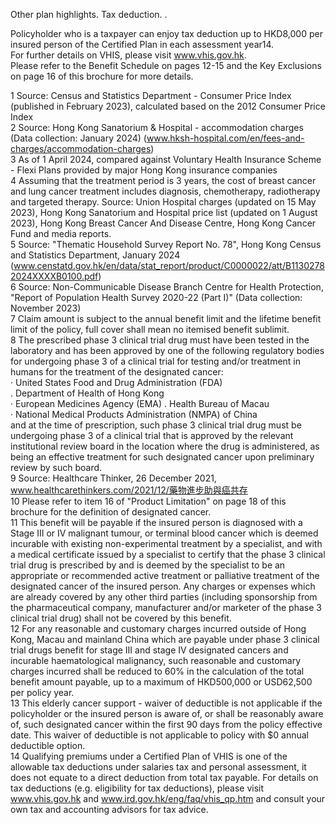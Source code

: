 Other plan highlights. Tax deduction. . 

Policyholder who is a taxpayer can enjoy tax deduction up to
HKD8,000 per insured person of the Certified Plan in each
assessment year14.  
For further details on VHIS, please visit www.vhis.gov.hk.  
Please refer to the Benefit Schedule on pages 12-15 and the
Key Exclusions on page 16 of this brochure for more details.  
<!-- PageBreak -->  
<!-- PageNumber="6" -->
<!-- PageHeader="MEDICAL PROTECTION" -->
<!-- PageHeader="AIA VOLUNTARY HEALTH INSURANCE PRIVILEGE ULTRA SCHEME" -->  
1 Source: Census and Statistics Department - Consumer Price Index (published in February 2023), calculated based on the 2012 Consumer Price Index  
2 Source: Hong Kong Sanatorium & Hospital - accommodation charges (Data collection: January 2024) (www.hksh-hospital.com/en/fees-and-charges/accommodation-charges)  
3 As of 1 April 2024, compared against Voluntary Health Insurance Scheme - Flexi Plans provided by major Hong Kong insurance companies  
4 Assuming that the treatment period is 3 years, the cost of breast cancer and lung cancer treatment includes diagnosis, chemotherapy, radiotherapy and targeted therapy. Source: Union
Hospital charges (updated on 15 May 2023), Hong Kong Sanatorium and Hospital price list (updated on 1 August 2023), Hong Kong Breast Cancer And Disease Centre, Hong Kong Cancer
Fund and media reports.  
5 Source: "Thematic Household Survey Report No. 78", Hong Kong Census and Statistics Department, January 2024
(www.censtatd.gov.hk/en/data/stat_report/product/C0000022/att/B11302782024XXXXB0100.pdf)  
6 Source: Non-Communicable Disease Branch Centre for Health Protection, "Report of Population Health Survey 2020-22 (Part I)" (Data collection: November 2023)  
7 Claim amount is subject to the annual benefit limit and the lifetime benefit limit of the policy, full cover shall mean no itemised benefit sublimit.  
8 The prescribed phase 3 clinical trial drug must have been tested in the laboratory and has been approved by one of the following regulatory bodies for undergoing phase 3 of a clinical trial for
testing and/or treatment in humans for the treatment of the designated cancer:  
· United States Food and Drug Administration (FDA)  
. Department of Health of Hong Kong  
· European Medicines Agency (EMA)
. Health Bureau of Macau  
· National Medical Products Administration (NMPA) of China  
and at the time of prescription, such phase 3 clinical trial drug must be undergoing phase 3 of a clinical trial that is approved by the relevant institutional review board in the location where the
drug is administered, as being an effective treatment for such designated cancer upon preliminary review by such board.  
9 Source: Healthcare Thinker, 26 December 2021, www.healthcarethinkers.com/2021/12/藥物進步助與癌共存  
10 Please refer to item 16 of "Product Limitation" on page 18 of this brochure for the definition of designated cancer.  
11 This benefit will be payable if the insured person is diagnosed with a Stage III or IV malignant tumour, or terminal blood cancer which is deemed incurable with existing non-experimental
treatment by a specialist, and with a medical certificate issued by a specialist to certify that the phase 3 clinical trial drug is prescribed by and is deemed by the specialist to be an appropriate or
recommended active treatment or palliative treatment of the designated cancer of the insured person. Any charges or expenses which are already covered by any other third parties (including
sponsorship from the pharmaceutical company, manufacturer and/or marketer of the phase 3 clinical trial drug) shall not be covered by this benefit.  
12 For any reasonable and customary charges incurred outside of Hong Kong, Macau and mainland China which are payable under phase 3 clinical trial drugs benefit for stage III and stage IV
designated cancers and incurable haematological malignancy, such reasonable and customary charges incurred shall be reduced to 60% in the calculation of the total benefit amount payable,
up to a maximum of HKD500,000 or USD62,500 per policy year.  
13 This elderly cancer support - waiver of deductible is not applicable if the policyholder or the insured person is aware of, or shall be reasonably aware of, such designated cancer within the first 90
days from the policy effective date. This waiver of deductible is not applicable to policy with $0 annual deductible option.  
14 Qualifying premiums under a Certified Plan of VHIS is one of the allowable tax deductions under salaries tax and personal assessment, it does not equate to a direct deduction from total tax payable. For
details on tax deductions (e.g. eligibility for tax deductions), please visit www.vhis.gov.hk and www.ird.gov.hk/eng/faq/vhis_qp.htm and consult your own tax and accounting advisors for tax advice.  
<!-- PageBreak -->  
<!-- PageNumber="7" -->
<!-- PageHeader="MEDICAL PROTECTION AIA VOLUNTARY HEALTH INSURANCE PRIVILEGE ULTRA SCHEME" -->  
<figure>
</figure>